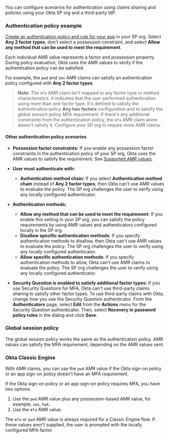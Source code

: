 You can configure scenarios for authentication using claims sharing and policies using your Okta SP org and a third-party IdP.

### Authentication policy example

[Create an authentication policy and rule for your app](https://help.okta.com/okta_help.htm?type=oie&id=ext-create-auth-policy) in your SP org. Select **Any 2 factor types**, don't select a possession constraint, and select **Allow any method that can be used to meet the requirement**.

Each individual AMR value represents a factor and possession property. During policy evaluation, Okta uses the AMR values to verify if the authentication policy can be satisfied.

For example, the `pwd` and `sms` AMR claims can satisfy an authentication policy configured with **Any 2 factor types**.

> **Note:** The `mfa` AMR claim isn't mapped to any factor type or method characteristics. It indicates that the user performed authentication using more than one factor type. It's defined to satisfy the authentication policy **Any two factors** configuration and to satisfy the global session policy MFA requirement. If there's any additional constraints from the authentication policy, the `mfa` AMR claim alone doesn't satisfy it. Configure your SP org to require more AMR claims.

#### Other authentication policy scenarios

* **Possession factor constraints:** If you enable any possession factor constraints in the authentication policy of your SP org, Okta uses the AMR values to satisfy the requirement. See [Supported AMR values](#supported-amr-values).

* **User must authenticate with:**
  * **Authentication method chain:** If you select **Authentication method chain** instead of **Any 2 factor types**, then Okta can't use AMR values to evaluate the policy. The SP org challenges the user to verify using any locally configured authenticator.

* **Authentication methods:**
  * **Allow any method that can be used to meet the requirement**: If you enable this setting in your SP org, you can satisfy the policy requirements by using AMR values and authenticators configured locally in the SP org.
  * **Disallow specific authentication methods**: If you specify authentication methods to disallow, then Okta can't use AMR values to evaluate the policy. The SP org challenges the user to verify using any locally configured authenticator.
  * **Allow specific authentication methods**: If you specify authentication methods to allow, Okta can't use AMR claims to evaluate the policy. The SP org challenges the user to verify using any locally configured authenticator.

* **Security Question is enabled to satisfy additional factor types:** If you use Security Questions for MFA, Okta can't use third-party claims sharing to satisfy other factor types. To use third-party claims with Okta, change how you use the Security Question authenticator. From the **Authenticators** page, select **Edit** from the **Actions** menu for the Security Question authenticator. Then, select **Recovery in password policy rules** in the dialog and click **Save**.

### Global session policy

The global session policy works the same as the authentication policy. AMR values can satisfy the MFA requirement, depending on the AMR values sent.

### Okta Classic Engine

With AMR claims, you can use the `pwd` AMR value if the Okta sign-on policy or an app sign-on policy doesn't have an MFA requirement.

If the Okta sign-on policy or an app sign-on policy requires MFA, you have two options:

1. Use the `pwd` AMR value plus any possession-based AMR value, for example, `sms`, `hwk`.
2. Use the `mfa` AMR value.

The `mfa` or `pwd` AMR value is always required for a Classic Engine flow. If these values aren't supplied, the user is prompted with the locally configured MFA factor.
